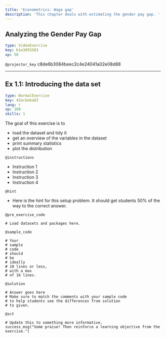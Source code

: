 ```yaml
---
title: 'Econometrics: Wage gap'
description: 'This chapter deals with estimating the gender pay gap. '
---
```


## Analyzing the Gender Pay Gap

```yaml
type: VideoExercise
key: b1e3055583
xp: 50
```

`@projector_key`
c8de6b3084beec2c4e24041a02e08d88

---

## Ex 1.1: Introducing the data set

```yaml
type: NormalExercise
key: 42ecbeba83
lang: r
xp: 100
skills: 1
```

The goal of this exercise is to

- load the dataset and tidy it
- get an overview of the variables in the dataset
- print summary statistics
- plot the distribution 

`@instructions`
- Instruction 1
- Instruction 2
- Instruction 3
- Instruction 4

`@hint`
- Here is the hint for this setup problem. It should get students 50% of the way to the correct answer.

`@pre_exercise_code`
```{r}
# Load datasets and packages here.
```

`@sample_code`
```{r}
# Your
# sample
# code
# should
# be
# ideally
# 10 lines or less,
# with a max
# of 16 lines.
```

`@solution`
```{r}
# Answer goes here
# Make sure to match the comments with your sample code
# to help students see the differences from solution
# to given.
```

`@sct`
```{r}
# Update this to something more informative.
success_msg("Some praise! Then reinforce a learning objective from the exercise.")
```

